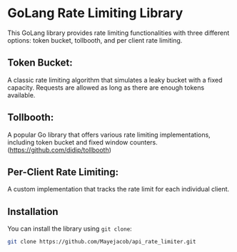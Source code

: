 # GoLang Rate Limiting Library

This GoLang library provides rate limiting functionalities with three different options: token bucket, tollbooth, and per client rate limiting.


## Token Bucket: 
A classic rate limiting algorithm that simulates a leaky bucket with a fixed capacity. Requests are allowed as long as there are enough tokens available.
## Tollbooth: 
A popular Go library that offers various rate limiting implementations, including token bucket and fixed window counters. (https://github.com/didip/tollbooth)
## Per-Client Rate Limiting:
 A custom implementation that tracks the rate limit for each individual client.
## Installation

You can install the library using `git clone`:

```sh
git clone https://github.com/Mayejacob/api_rate_limiter.git
```